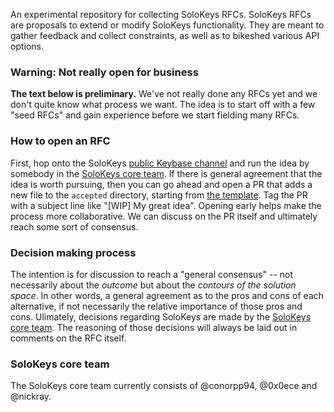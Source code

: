 An experimental repository for collecting SoloKeys RFCs. SoloKeys RFCs
are proposals to extend or modify SoloKeys functionality. They are meant
to gather feedback and collect constraints, as well as to bikeshed
various API options.

### Warning: Not really open for business

**The text below is preliminary.** We've not really done any RFCs yet
and we don't quite know what process we want. The idea is to start off
with a few "seed RFCs" and gain experience before we start fielding
many RFCs.

### How to open an RFC

First, hop onto the SoloKeys [public Keybase 
channel](https://keybase.io/team/solokeys.public) and run the idea by
somebody in the [SoloKeys core team]. If there is general agreement that
the idea is worth pursuing, then you can go ahead and open a PR that adds
a new file to the `accepted` directory, starting from [the 
template](template.md). Tag the PR with a subject line like "\[WIP] My
great idea". Opening early helps make the process more
collaborative. We can discuss on the PR itself and ultimately reach
some sort of consensus.

### Decision making process

The intention is for discussion to reach a "general consensus" -- not
necessarily about the *outcome* but about the
*contours of the solution space*. In other words, a general agreement
as to the pros and cons of each alternative, if not necessarily the
relative importance of those pros and cons. Ulimately, decisions
regarding SoloKeys are made by the [SoloKeys core team]. The
reasoning of those decisions will always be laid out in comments on
the RFC itself.

<a name=who-is-core></a>

### SoloKeys core team

The SoloKeys core team currently consists of @conorpp94, @0x0ece and @nickray.

[SoloKeys core team]: #who-is-core

